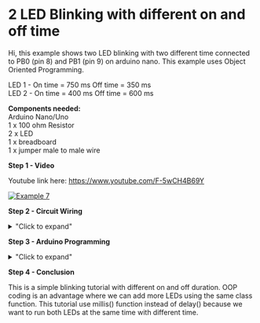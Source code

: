 # 2 LED Blinking with different on and off time

Hi, this example shows two LED blinking with two different time connected to PB0 (pin 8) and PB1 (pin 9) on arduino nano.
This example uses Object Oriented Programming.

LED 1 - On time = 750 ms  Off time = 350 ms</br>
LED 2 - On time = 400 ms  Off time = 600 ms

**Components needed:**  </br>
Arduino Nano/Uno </br>
1 x 100 ohm Resistor </br>
2 x LED </br>
1 x breadboard </br>
1 x jumper male to male wire </br>

**Step 1 - Video**

Youtube link here: https://www.youtube.com/F-5wCH4B69Y

[![Example 7](https://img.youtube.com/vi/F-5wCH4B69Y/0.jpg)](https://www.youtube.com/watch?v=F-5wCH4B69Y)

**Step 2 - Circuit Wiring**
<details>
<summary>"Click to expand"</summary>
<p align = "centre">
  <img src="https://github.com/hamdibadrul/Embeded-Design/blob/main/Week%204/Example%207/Circuit%20Diagram%20Blink.PNG" width = "473" height = "400" />   <img src="https://github.com/hamdibadrul/Embeded-Design/blob/main/Week%204/Example%207/Actual%20LED%20Circuit.jpeg" width = "400" height = "600" />
 
Simply complete the circuit connection according to the picture above. This is a simple circuit where we share 1 resistor with 2 LEDs that connected to the ground. Hence, the anode of the LEDs must be connected to the arduino. I used 200 ohm in this example. 
</details>

**Step 3 - Arduino Programming**

<details>
<summary>"Click to expand"</summary>

  ![Code1](https://user-images.githubusercontent.com/73819661/98267627-8f1d9b80-1fc6-11eb-9f4a-e3641e9cd73c.PNG) </br>
  ![Code2](https://user-images.githubusercontent.com/73819661/98267903-dc017200-1fc6-11eb-8a4e-5b3942987c21.PNG) 
  
 I use Object Oriented Programming (OOP), thus that is the reason the code looks quite complex for 2 LEDs. The advantage of using OOP is you can add as many LED you want with different timing but using only one class function.
 Note that in the LED default function where it wrote **this-> pin = pin** is to assign the passed value to the private variable. We don't use delay() function, instead
 we need to use millis() to run two LEDs with different time. 
 
 You can look at the code here --> <a href="https://github.com/hamdibadrul/Embeded-Design/blob/main/Week%204/Example%207/Hamdi_Blink.ino"> Arduino Code </a>
 
</details>


**Step 4 - Conclusion** 

This is a simple blinking tutorial with different on and off duration. OOP coding is an advantage where we can add more LEDs using the same class function. 
This tutorial use millis() function instead of delay() because we want to run both LEDs at the same time with different time. 
